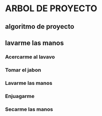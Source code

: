 # ARBOL DE PROYECTO

## algoritmo de proyecto

## lavarme las manos

### Acercarme al lavavo
### Tomar el jabon
### Lavarme las manos 
### Enjuagarme
### Secarme las manos
